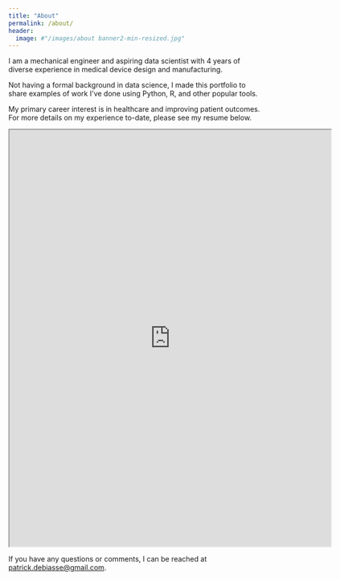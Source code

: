 ```yaml
---
title: "About"
permalink: /about/
header:
  image: #"/images/about banner2-min-resized.jpg"
---
```


I am a mechanical engineer and aspiring data scientist with 4 years of diverse experience in medical device design and manufacturing.

Not having a formal background in data science, I made this portfolio to share examples of work I've done using Python, R, and other popular tools.

My primary career interest is in healthcare and improving patient outcomes. For more details on my experience to-date, please see my resume below.  

<iframe src="https://drive.google.com/file/d/1eFsPfBJ_lxPxhUchSAX03Q3t-F8Em2eF/preview" width="640" height="830"></iframe>

If you have any questions or comments, I can be reached at [patrick.debiasse@gmail.com](patrick.debiasse@gmail.com).
